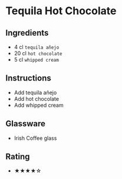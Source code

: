 # Tequila Hot Chocolate

## Ingredients
- 4 cl `tequila añejo`
- 20 cl `hot chocolate`
- 5 cl `whipped cream`

## Instructions
- Add tequila añejo
- Add hot chocolate
- Add whipped cream

## Glassware
- Irish Coffee glass

## Rating
- ★★★★☆